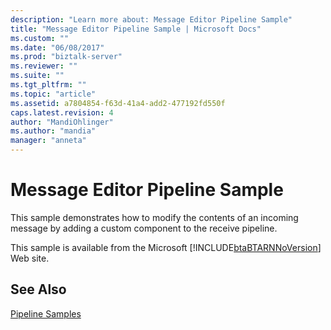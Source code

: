 ```yaml
---
description: "Learn more about: Message Editor Pipeline Sample"
title: "Message Editor Pipeline Sample | Microsoft Docs"
ms.custom: ""
ms.date: "06/08/2017"
ms.prod: "biztalk-server"
ms.reviewer: ""
ms.suite: ""
ms.tgt_pltfrm: ""
ms.topic: "article"
ms.assetid: a7804854-f63d-41a4-add2-477192fd550f
caps.latest.revision: 4
author: "MandiOhlinger"
ms.author: "mandia"
manager: "anneta"
---
```

# Message Editor Pipeline Sample
This sample demonstrates how to modify the contents of an incoming message by adding a custom component to the receive pipeline.

 This sample is available from the Microsoft [!INCLUDE[btaBTARNNoVersion](../../includes/btabtarnnoversion-md.md)] Web site.

## See Also
 [Pipeline Samples](../../adapters-and-accelerators/accelerator-rosettanet/pipeline-samples.md)
